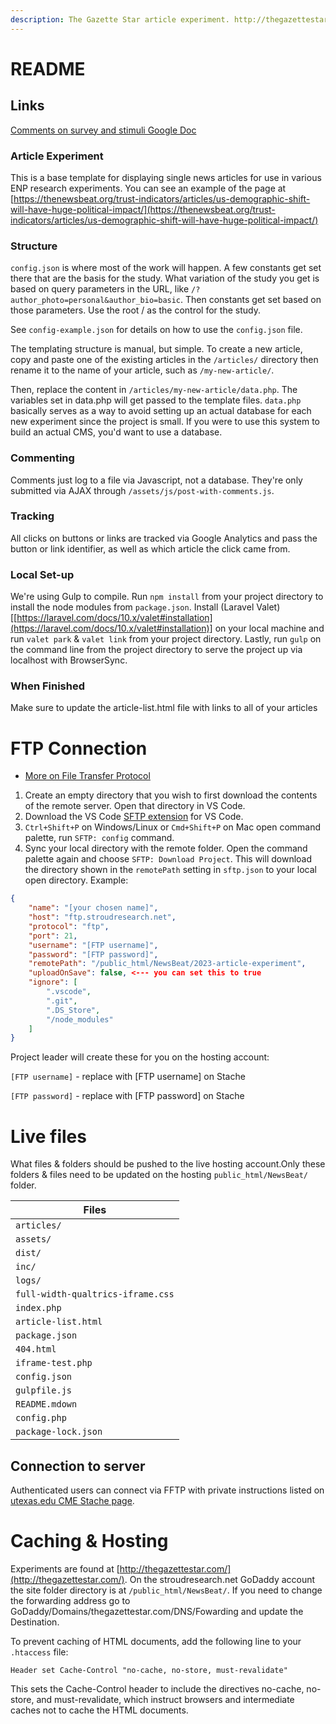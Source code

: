 ```yaml
---
description: The Gazette Star article experiment. http://thegazettestar.com/
---
```


# README

## Links

[Comments on survey and stimuli Google Doc](https://docs.google.com/document/d/1j8SlXP\_sLz9LwzK7Z4BkSnFqQ3n1DscvOzE-bsCNVpA/edit)

### Article Experiment <a href="#article-experiment" id="article-experiment"></a>

This is a base template for displaying single news articles for use in various ENP research experiments. You can see an example of the page at [https://thenewsbeat.org/trust-indicators/articles/us-demographic-shift-will-have-huge-political-impact/](https://thenewsbeat.org/trust-indicators/articles/us-demographic-shift-will-have-huge-political-impact/)

### Structure <a href="#structure" id="structure"></a>

`config.json` is where most of the work will happen. A few constants get set there that are the basis for the study. What variation of the study you get is based on query parameters in the URL, like `/?author_photo=personal&author_bio=basic`. Then constants get set based on those parameters. Use the root / as the control for the study.

See `config-example.json` for details on how to use the `config.json` file.

The templating structure is manual, but simple. To create a new article, copy and paste one of the existing articles in the `/articles/` directory then rename it to the name of your article, such as `/my-new-article/`.

Then, replace the content in `/articles/my-new-article/data.php`. The variables set in data.php will get passed to the template files. `data.php` basically serves as a way to avoid setting up an actual database for each new experiment since the project is small. If you were to use this system to build an actual CMS, you'd want to use a database.

### Commenting <a href="#commenting" id="commenting"></a>

Comments just log to a file via Javascript, not a database. They're only submitted via AJAX through `/assets/js/post-with-comments.js`.

### Tracking <a href="#tracking" id="tracking"></a>

All clicks on buttons or links are tracked via Google Analytics and pass the button or link identifier, as well as which article the click came from.

### Local Set-up <a href="#local-set-up" id="local-set-up"></a>

We're using Gulp to compile. Run `npm install` from your project directory to install the node modules from `package.json`. Install (Laravel Valet)\[[https://laravel.com/docs/10.x/valet#installation](https://laravel.com/docs/10.x/valet#installation)] on your local machine and run `valet park` & `valet link` from your project directory. Lastly, run `gulp` on the command line from the project directory to serve the project up via localhost with BrowserSync.

### When Finished

Make sure to update the article-list.html file with links to all of your articles

# FTP Connection

  * [More on File Transfer Protocol](https://wpengine.com/support/sftp/?\_gl=1\*xsahx9\*\_ga\*MTUyNTgyMTM0MS4xNjc2NDIwODk4\*\_ga\_9HX6WG40N2\*MTY4MTI1MDk0MS4xNi4xLjE2ODEyNTEyMzMuMC4wLjA.)

1. Create an empty directory that you wish to first download the contents of the remote server. Open that directory in VS Code.
2. Download the VS Code [SFTP extension](https://marketplace.visualstudio.com/items?itemName=Natizyskunk.sftp) for VS Code.
3. `Ctrl+Shift+P` on Windows/Linux or `Cmd+Shift+P` on Mac open command palette, run `SFTP: config` command.
4. Sync your local directory with the remote folder. Open the command palette again and choose `SFTP: Download Project`. This will download the directory shown in the `remotePath` setting in `sftp.json` to your local open directory. Example:

```json
{
    "name": "[your chosen name]",
    "host": "ftp.stroudresearch.net",
    "protocol": "ftp",
    "port": 21,
    "username": "[FTP username]",
    "password": "[FTP password]",
    "remotePath": "/public_html/NewsBeat/2023-article-experiment",
    "uploadOnSave": false, <--- you can set this to true
    "ignore": [
        ".vscode",
        ".git",
        ".DS_Store",
        "/node_modules"
    ]
}
```

Project leader will create these for you on the hosting account:

`[FTP username]` - replace with \[FTP username] on Stache

`[FTP password]` - replace with \[FTP password] on Stache

# Live files

What files & folders should be pushed to the live hosting account.Only these folders & files need to be updated on the hosting `public_html/NewsBeat/` folder.

| Files                             |
| --------------------------------- |
| `articles/`                       |
| `assets/`                         |
| `dist/`                           |
| `inc/`                            |
| `logs/`                           |
| `full-width-qualtrics-iframe.css` |
| `index.php`                       |
| `article-list.html`               |
| `package.json`                    |
| `404.html`                        |
| `iframe-test.php`                 |
| `config.json`                     |
| `gulpfile.js`                     |
| `README.mdown`                    |
| `config.php`                      |
| `package-lock.json`               |

## Connection to server

Authenticated users can connect via FFTP with private instructions listed on [utexas.edu CME Stache page](https://stache.utexas.edu/entry/fa08b2fb7a018a2093081df086bae0a0).


# Caching & Hosting

Experiments are found at [http://thegazettestar.com/](http://thegazettestar.com/). On the stroudresearch.net GoDaddy account the site folder directory is at `/public_html/NewsBeat/`. If you need to change the forwarding address go to GoDaddy/Domains/thegazettestar.com/DNS/Fowarding and update the Destination.

To prevent caching of HTML documents, add the following line to your `.htaccess` file:

```arduino
Header set Cache-Control "no-cache, no-store, must-revalidate"
```

This sets the Cache-Control header to include the directives no-cache, no-store, and must-revalidate, which instruct browsers and intermediate caches not to cache the HTML documents.


